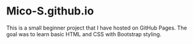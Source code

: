 # Mico-S.github.io

This is a small beginner project that I have hosted on GitHub Pages. The goal was to learn basic HTML and CSS with Bootstrap styling.
